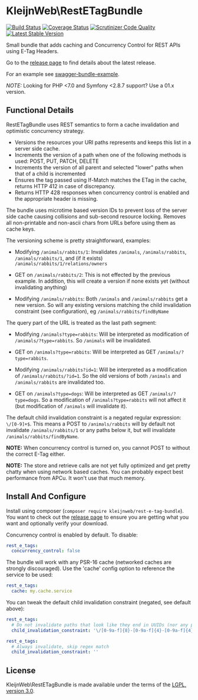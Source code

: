 # KleijnWeb\RestETagBundle
[![Build Status](https://travis-ci.org/kleijnweb/rest-e-tag-bundle.svg?branch=master)](https://travis-ci.org/kleijnweb/rest-e-tag-bundle)
[![Coverage Status](https://coveralls.io/repos/github/kleijnweb/rest-e-tag-bundle/badge.svg?branch=master)](https://coveralls.io/github/kleijnweb/rest-e-tag-bundle?branch=master)
[![Scrutinizer Code Quality](https://scrutinizer-ci.com/g/kleijnweb/rest-e-tag-bundle/badges/quality-score.png?b=master)](https://scrutinizer-ci.com/g/kleijnweb/rest-e-tag-bundle/?branch=master)
[![Latest Stable Version](https://poser.pugx.org/kleijnweb/rest-e-tag-bundle/v/stable)](https://packagist.org/packages/kleijnweb/rest-e-tag-bundle)

Small bundle that adds caching and Concurrency Control for REST APIs using E-Tag Headers.

Go to the [release page](https://github.com/kleijnweb/rest-e-tag-bundle/releases) to find details about the latest release.

For an example see [swagger-bundle-example](https://github.com/kleijnweb/swagger-bundle-example).

*NOTE:* Looking for PHP <7.0 and Symfony <2.8.7 support? Use a 01.x version. 

## Functional Details

RestETagBundle uses REST semantics to form a cache invalidation and optimistic concurrency strategy.
 
* Versions the resources your URI paths represents and keeps this list in a server side cache.
* Increments the version of a path when one of the following methods is used: POST, PUT, PATCH, DELETE
* Increments the version of all parent and selected "lower" paths when that of a child is incremented 
* Ensures the tag passed using If-Match matches the ETag in the cache, returns HTTP 412 in case of discrepancy.
* Returns HTTP 428 responses when concurrency control is enabled and the appropriate header is missing.

The bundle uses microtime based version IDs to prevent loss of the server side cache causing collisions and sub-second resource locking. Removes all non-printable and non-ascii chars from URLs before using them as cache keys.
 
The versioning scheme is pretty straightforward, examples:

 * Modifying `/animals/rabbits/1`: 
   Invalidates `/animals`, `/animals/rabbits`, `/animals/rabbits/1`, and (if it exists) `/animals/rabbits/1/relations/owners`
   
 * GET on `/animals/rabbits/2`: 
   This is not effected by the previous example. In addition, this will create a version if none exists yet (without invalidating anything)
   
 * Modifying  `/animals/rabbits`: 
   Both `/animals` and `/animals/rabbits` get a new version. 
   So will any existing versions matching the child invalidation constraint (see configuration), eg `/animals/rabbits/findByName`
 
The query part of the URL is treated as the last path segment:

 * Modifying `/animals?type=rabbits`: 
   Will be interpreted as modification of `/animals/?type=rabbits`. So `/animals` will be invalidated.
   
 * GET on `/animals?type=rabbits`: 
   Will be interpreted as GET `/animals/?type=rabbits`.
   
 * Modifying `/animals/rabbits?id=1`: 
   Will be interpreted as a modification of `/animals/rabbits/?id=1`. So the old versions of both `/animals` and `/animals/rabbits` are invalidated too.
   
 * GET on `/animals?type=dogs`: 
   Will be interpreted as GET `/animals/?type=dogs`. So a modification of `/animals?type=rabbits` will not affect it (but modification of `/animals` will invalidate it). 
 
The default child invalidation constraint is a negated regular expression: `\/[0-9]+$`. This means a POST to `/animals/rabbits` will by default not invalidate `/animals/rabbits/1` or any paths below it, but will invalidate `/animals/rabbits/findByName`.

__NOTE:__ When concurrency control is turned on, you cannot POST to without the correct E-Tag either.

__NOTE:__ The store and retrieve calls are not yet fully optimized and get pretty chatty when using network based caches. You can probably expect best performance from APCu. It won't use that much memory.

## Install And Configure

Install using composer (`composer require kleijnweb/rest-e-tag-bundle`). You want to check out the [release page](https://github.com/kleijnweb/rest-e-tag-bundle/releases) to ensure you are getting what you want and optionally verify your download.

Concurrency control is enabled by default. To disable:

```yml
rest_e_tags:
  concurrency_control: false
```

The bundle will work with any PSR-16 cache (networked caches are strongly discouraged). Use the 'cache' config option to reference the service to be used:

```yml
rest_e_tags:
  cache: my.cache.service
```
   
You can tweak the default child invalidation constraint (negated, see default above):

```yml
rest_e_tags:
  # Do not invalidate paths that look like they end in UUIDs (nor any paths below them)
  child_invalidation_constraint: '\/[0-9a-f]{8}-[0-9a-f]{4}-[0-9a-f]{4}-[0-9a-f]{4}-[0-9a-f]{12}$'
``` 

```yml
rest_e_tags:
  # Always invalidate, skip regex match
  child_invalidation_constraint: ''
```

## License

KleijnWeb\RestETagBundle is made available under the terms of the [LGPL, version 3.0](https://spdx.org/licenses/LGPL-3.0.html#licenseText).
